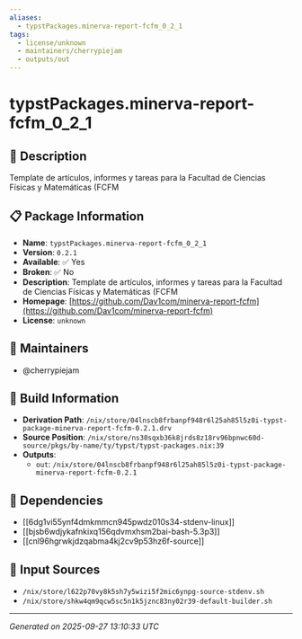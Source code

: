 ```yaml
---
aliases:
  - typstPackages.minerva-report-fcfm_0_2_1
tags:
  - license/unknown
  - maintainers/cherrypiejam
  - outputs/out
---
```


# typstPackages.minerva-report-fcfm_0_2_1

## 📝 Description

Template de artículos, informes y tareas para la Facultad de Ciencias Físicas y Matemáticas (FCFM

## 📋 Package Information

- **Name**: `typstPackages.minerva-report-fcfm_0_2_1`
- **Version**: `0.2.1`
- **Available**: ✅ Yes
- **Broken**: ✅ No
- **Description**: Template de artículos, informes y tareas para la Facultad de Ciencias Físicas y Matemáticas (FCFM
- **Homepage**: [https://github.com/Dav1com/minerva-report-fcfm](https://github.com/Dav1com/minerva-report-fcfm)
- **License**: `unknown`
## 👥 Maintainers

- @cherrypiejam


## 🔧 Build Information

- **Derivation Path**: `/nix/store/04lnscb8frbanpf948r6l25ah85l5z0i-typst-package-minerva-report-fcfm-0.2.1.drv`
- **Source Position**: `/nix/store/ns30sqxb36k8jrds8z18rv96bpnwc60d-source/pkgs/by-name/ty/typst/typst-packages.nix:39`
- **Outputs**:
  - `out`:  `/nix/store/04lnscb8frbanpf948r6l25ah85l5z0i-typst-package-minerva-report-fcfm-0.2.1`

## 🔗 Dependencies

- [[6dg1vi55ynf4dmkmmcn945pwdz010s34-stdenv-linux]]
- [[bjsb6wdjykafnkixq156qdvmxhsm2bai-bash-5.3p3]]
- [[cnl96hgrwkjdzqabma4kj2cv9p53hz6f-source]]

## 📁 Input Sources

- `/nix/store/l622p70vy8k5sh7y5wizi5f2mic6ynpg-source-stdenv.sh`
- `/nix/store/shkw4qm9qcw5sc5n1k5jznc83ny02r39-default-builder.sh`

---
*Generated on 2025-09-27 13:10:33 UTC*
